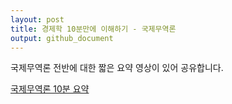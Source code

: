 ```yaml
---
layout: post
title: 경제학 10분만에 이해하기 - 국제무역론
output: github_document
---
```


국제무역론 전반에 대한 짧은 요약 영상이 있어 공유합니다.

[국제무역론 10분 요약](https://youtu.be/dhikzcCzUzM)
